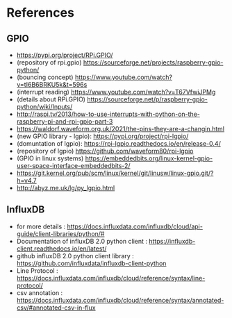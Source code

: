 
# References

## GPIO
* https://pypi.org/project/RPi.GPIO/
* (repository of rpi.gpio) https://sourceforge.net/projects/raspberry-gpio-python/
* (bouncing concept) https://www.youtube.com/watch?v=tI6B6BRKU5k&t=596s
* (interrupt reading) https://www.youtube.com/watch?v=T67VfwiJPMg 
* (details about RPi.GPIO) https://sourceforge.net/p/raspberry-gpio-python/wiki/Inputs/ 
* http://raspi.tv/2013/how-to-use-interrupts-with-python-on-the-raspberry-pi-and-rpi-gpio-part-3
* https://waldorf.waveform.org.uk/2021/the-pins-they-are-a-changin.html
* (new GPIO library - lgpio): https://pypi.org/project/rpi-lgpio/
* (domuntation of lgpio):   https://rpi-lgpio.readthedocs.io/en/release-0.4/
* (repository of lgpio) https://github.com/waveform80/rpi-lgpio
* (GPIO in linux systems) https://embeddedbits.org/linux-kernel-gpio-user-space-interface-embeddedbits-2/  
* https://git.kernel.org/pub/scm/linux/kernel/git/linusw/linux-gpio.git/?h=v4.7
* http://abyz.me.uk/lg/py_lgpio.html

## InfluxDB
* for more details : https://docs.influxdata.com/influxdb/cloud/api-guide/client-libraries/python/#
* Documentation of influxDB 2.0 python client : https://influxdb-client.readthedocs.io/en/latest/
* github  influxDB 2.0 python client library : https://github.com/influxdata/influxdb-client-python
* Line Protocol : https://docs.influxdata.com/influxdb/cloud/reference/syntax/line-protocol/
* csv annotation : https://docs.influxdata.com/influxdb/cloud/reference/syntax/annotated-csv/#annotated-csv-in-flux
